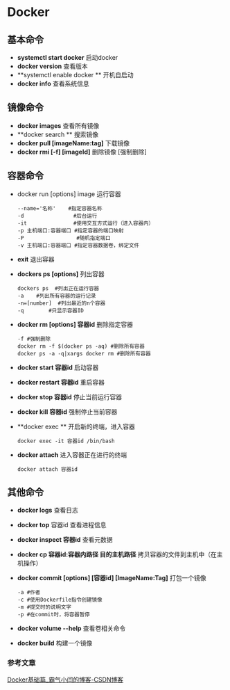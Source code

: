 # Docker

## 基本命令

+ **systemctl start docker**  启动docker
+ **docker version**  查看版本
+ **systemctl enable docker ** 开机自启动
+ **docker info** 查看系统信息

##  镜像命令

+ **docker images**  查看所有镜像
+ **docker search ** 搜索镜像
+ **docker pull [imageName:tag]** 下载镜像
+ **docker rmi [-f] [imageId]** 删除镜像 [强制删除]

## 容器命令

+ docker run [options]  image 运行容器

  ```shell
  --name='名称'    #指定容器名称
  -d			    #后台运行
  -it				#使用交互方式运行（进入容器内）
  -p 主机端口:容器端口 #指定容器的端口映射
  -P 				 #随机指定端口
  -v 主机端口:容器端口 #指定容器数据卷，绑定文件
  ```

+ **exit** 退出容器

+ **dockers ps [options]** 列出容器

  ```shell
  dockers ps  #列出正在运行容器
  -a	#列出所有容器的运行记录
  -n=[number]  #列出最近的n个容器
  -q		#只显示容器ID
  ```

+ **docker rm [options] 容器id** 删除指定容器

  ```shell
  -f #强制删除
  docker rm -f $(docker ps -aq) #删除所有容器
  docker ps -a -q|xargs docker rm #删除所有容器
  ```

+ **docker start 容器id** 启动容器

+ **docker restart 容器id** 重启容器

+ **docker stop 容器id** 停止当前运行容器

+ **docker kill 容器id** 强制停止当前容器

+ **docker exec ** 开启新的终端，进入容器

  ```shell
  docker exec -it 容器id /bin/bash
  ```

+ **docker attach** 进入容器正在进行的终端

  ```shell
  docker attach 容器id
  ```

## 其他命令

+ **docker logs** 查看日志

+ **docker top** 容器id 查看进程信息

+ **docker inspect 容器id** 查看元数据

+ **docker cp 容器id:容器内路径 目的主机路径** 拷贝容器的文件到主机中（在主机操作）

+ **docker commit [options] [容器id] [ImageName:Tag]** 打包一个镜像

  ```shell
  -a #作者
  -c #使用Dockerfile指令创建镜像
  -m #提交时的说明文字
  -p #在commit时，将容器暂停
  ```

+ **docker volume --help** 查看卷相关命令

+ **docker build** 构建一个镜像

### 参考文章

[Docker基础篇_霸气小闫的博客-CSDN博客](https://blog.csdn.net/Mr_YanMingXin/article/details/119504925)

